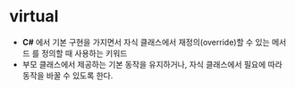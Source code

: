 # virtual
- **C#** 에서 기본 구현을 가지면서 자식 클래스에서 재정의(override)할 수 있는 메서드 를 정의할 때 사용하는 키워드
- 부모 클래스에서 제공하는 기본 동작을 유지하거나, 자식 클래스에서 필요에 따라 동작을 바꿀 수 있도록 한다.
